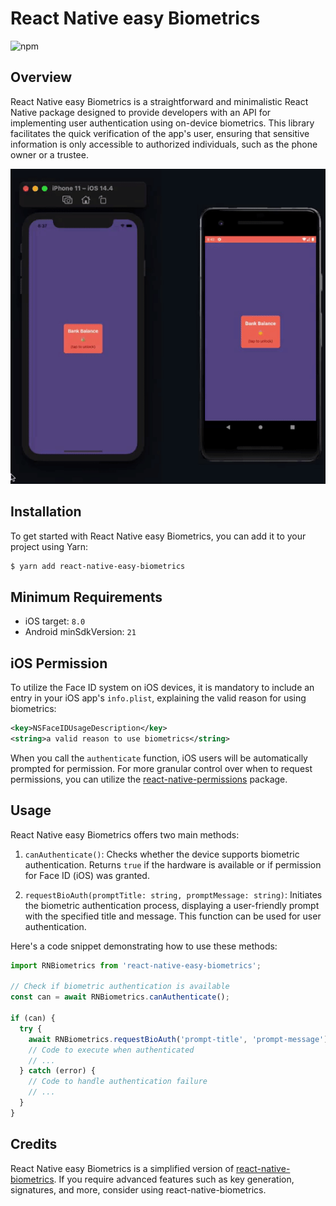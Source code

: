 # React Native easy Biometrics

![npm](https://img.shields.io/npm/v/react-native-easy-biometrics?color=%231F7AE0)

## Overview

React Native easy Biometrics is a straightforward and minimalistic React Native package designed to provide developers with an API for implementing user authentication using on-device biometrics. This library facilitates the quick verification of the app's user, ensuring that sensitive information is only accessible to authorized individuals, such as the phone owner or a trustee.

![demo](./demo.gif?raw=true 'demo')

## Installation

To get started with React Native easy Biometrics, you can add it to your project using Yarn:

```bash
$ yarn add react-native-easy-biometrics
```

## Minimum Requirements

- iOS target: `8.0`
- Android minSdkVersion: `21`

## iOS Permission

To utilize the Face ID system on iOS devices, it is mandatory to include an entry in your iOS app's `info.plist`, explaining the valid reason for using biometrics:

```xml
<key>NSFaceIDUsageDescription</key>
<string>a valid reason to use biometrics</string>
```

When you call the `authenticate` function, iOS users will be automatically prompted for permission. For more granular control over when to request permissions, you can utilize the [react-native-permissions](https://www.npmjs.com/package/react-native-permissions) package.

## Usage

React Native easy Biometrics offers two main methods:

1. `canAuthenticate()`: Checks whether the device supports biometric authentication. Returns `true` if the hardware is available or if permission for Face ID (iOS) was granted.

2. `requestBioAuth(promptTitle: string, promptMessage: string)`: Initiates the biometric authentication process, displaying a user-friendly prompt with the specified title and message. This function can be used for user authentication.

Here's a code snippet demonstrating how to use these methods:

```javascript
import RNBiometrics from 'react-native-easy-biometrics';

// Check if biometric authentication is available
const can = await RNBiometrics.canAuthenticate();

if (can) {
  try {
    await RNBiometrics.requestBioAuth('prompt-title', 'prompt-message');
    // Code to execute when authenticated
    // ...
  } catch (error) {
    // Code to handle authentication failure
    // ...
  }
}
```

## Credits

React Native easy Biometrics is a simplified version of [react-native-biometrics](https://www.npmjs.com/package/react-native-biometrics). If you require advanced features such as key generation, signatures, and more, consider using react-native-biometrics.
